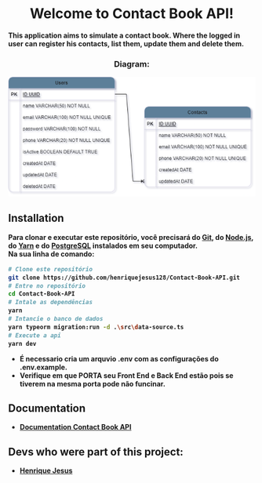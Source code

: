 <h1 align="center">Welcome to <strong>Contact Book API!<strong></h1>

This application aims to simulate a contact book. Where the logged in user can register his contacts, list them, update them and delete them.

<h3 align="center">Diagram:</h3>

![Library](Contact-Book-diagram.png)

<h2>Installation</h2>

Para clonar e executar este repositório, você precisará do [Git](https://git-scm.com), do [Node.js](https://nodejs.org/pt-br/download/), do [Yarn](https://classic.yarnpkg.com/lang/en/docs/install/) e do [PostgreSQL](https://www.postgresql.org/download/) instalados em seu computador. \
Na sua linha de comando:

```bash
# Clone este repositório
git clone https://github.com/henriquejesus128/Contact-Book-API.git
# Entre no repositório
cd Contact-Book-API
# Intale as dependências
yarn
# Intancie o banco de dados
yarn typeorm migration:run -d .\src\data-source.ts
# Execute a api
yarn dev
```

- É necessario cria um arquvio .env com as configurações do .env.example.
- Verifique em que PORTA seu Front End e Back End estão pois se tiverem na mesma porta pode não funcinar.

## Documentation

- [Documentation Contact Book API](https://henriquejesus128.github.io/Documentation-Contact-Book-API/)

## Devs who were part of this project:

- [Henrique Jesus](https://www.linkedin.com/in/henrique-jesus128/)
